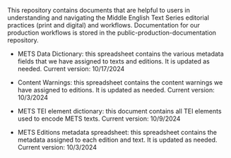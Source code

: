 This repository contains documents that are helpful to users in understanding and navigating the Middle English Text Series editorial practices (print and digital) and workflows. Documentation for our production workflows is stored in the public-production-documentation repository.

- METS Data Dictionary: this spreadsheet contains the various metadata fields that we have assigned to texts and editions. It is updated as needed.
Current version: 10/17/2024
- Content Warnings: this spreadsheet contains the content warnings we have assigned to editions. It is updated as needed. Current version: 10/3/2024

- METS TEI element dictionary: this document contains all TEI elements used to encode METS texts. Current version: 10/9/2024

- METS Editions metadata spreadsheet: this spreadsheet contains the metadata assigned to each edition and text. It is updated as needed. Current version: 10/3/2024
